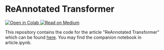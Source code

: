 # ReAnnotated Transformer

<a href="https://colab.research.google.com/github/leonseet/reannotated-transformer/blob/main/article.ipynb" target="_blank">
  <img src="https://colab.research.google.com/assets/colab-badge.svg" alt="Open in Colab"/>
</a>
<a href="https://medium.com/@kiangyeow/reannotated-transformer-450633432baa" target="_blank">
  <img src="https://img.shields.io/badge/Read-Medium-black?logo=medium" alt="Read on Medium"/>
</a>

This repository contains the code for the article "ReAnnotated Transformer" which can be found [here](https://medium.com/@kiangyeow/reannotated-transformer-450633432baa). You may find the companion notebook in article.ipynb.

